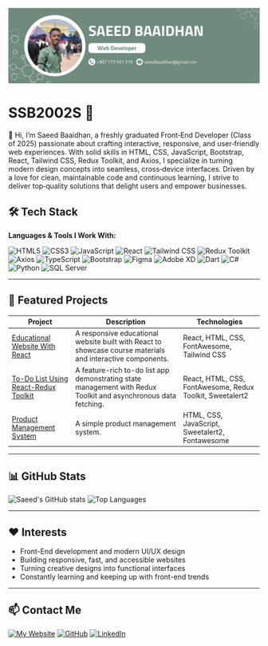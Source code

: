 ![Banner](banner.png)

# SSB2002S 👋

🚀 Hi, I’m Saeed Baaidhan, a freshly graduated Front‑End Developer (Class of 2025) passionate about crafting interactive, responsive, and user‑friendly web experiences. With solid skills in HTML, CSS, JavaScript, Bootstrap, React, Tailwind CSS, Redux Toolkit, and Axios, I specialize in turning modern design concepts into seamless, cross‑device interfaces. Driven by a love for clean, maintainable code and continuous learning, I strive to deliver top‑quality solutions that delight users and empower businesses.

## 🛠️ Tech Stack

**Languages & Tools I Work With:**

![HTML5](https://img.shields.io/badge/HTML5-E34F26?style=for-the-badge\&logo=html5\&logoColor=white)
![CSS3](https://img.shields.io/badge/CSS3-1572B6?style=for-the-badge\&logo=css3\&logoColor=white)
![JavaScript](https://img.shields.io/badge/JavaScript-F7DF1E?style=for-the-badge\&logo=javascript\&logoColor=black)
![React](https://img.shields.io/badge/React-61DAFB?style=for-the-badge\&logo=react\&logoColor=black)
![Tailwind CSS](https://img.shields.io/badge/Tailwind_CSS-06B6D4?style=for-the-badge\&logo=tailwind-css\&logoColor=white)
![Redux Toolkit](https://img.shields.io/badge/Redux_Toolkit-764ABC?style=for-the-badge\&logo=redux\&logoColor=white)
![Axios](https://img.shields.io/badge/Axios-5A29E4?style=for-the-badge\&logo=axios\&logoColor=white)
![TypeScript](https://img.shields.io/badge/TypeScript-3178C6?style=for-the-badge\&logo=typescript\&logoColor=white)
![Bootstrap](https://img.shields.io/badge/Bootstrap-7952B3?style=for-the-badge\&logo=bootstrap\&logoColor=white)
![Figma](https://img.shields.io/badge/Figma-F24E1E?style=for-the-badge\&logo=figma\&logoColor=white)
![Adobe XD](https://img.shields.io/badge/Adobe%20XD-FF61F6?style=for-the-badge\&logo=adobe-xd\&logoColor=white)
![Dart](https://img.shields.io/badge/Dart-0175C2?style=for-the-badge\&logo=dart\&logoColor=white)
![C#](https://img.shields.io/badge/C%23-239120?style=for-the-badge\&logo=c-sharp\&logoColor=white)
![Python](https://img.shields.io/badge/Python-3776AB?style=for-the-badge\&logo=python\&logoColor=white)
![SQL Server](https://img.shields.io/badge/SQL%20Server-CC2927?style=for-the-badge\&logo=microsoft-sql-server\&logoColor=white)

---

## 💼 Featured Projects

| Project                                                                                                 | Description                                                                                                     | Technologies                                              |
| ------------------------------------------------------------------------------------------------------- | --------------------------------------------------------------------------------------------------------------- | --------------------------------------------------------- |
| [Educational Website With React](https://github.com/SSB2002S/Educational-Website-With-React)            | A responsive educational website built with React to showcase course materials and interactive components.      | React, HTML, CSS, FontAwesome, Tailwind CSS               |
| [To-Do List Using React-Redux Toolkit](https://github.com/SSB2002S/To-Do-List-Using-React-ReduxToolkit) | A feature-rich to-do list app demonstrating state management with Redux Toolkit and asynchronous data fetching. | React, HTML, CSS, FontAwesome, Redux Toolkit, Sweetalert2 |
| [Product Management System](https://ssb2002s.github.io/Product-Managment-System/)                       | A simple product management system.                                                                             | HTML, CSS, JavaScript, Sweetalert2, Fontawesome           |

---

## 📊 GitHub Stats

![Saeed's GitHub stats](https://github-readme-stats.vercel.app/api?username=SSB2002S\&show_icons=true\&theme=radical)
![Top Languages](https://github-readme-stats.vercel.app/api/top-langs/?username=SSB2002S\&layout=compact\&theme=radical)

---

## ❤️ Interests

* Front-End development and modern UI/UX design
* Building responsive, fast, and accessible websites
* Turning creative designs into functional interfaces
* Constantly learning and keeping up with front-end trends

---

## 📫 Contact Me

[![My Website](https://img.shields.io/badge/My%20Website-000000?style=for-the-badge\&logo=githubpages\&logoColor=white)](https://ssb2002s.github.io/My-Portfolio/)
[![GitHub](https://img.shields.io/badge/GitHub%20Profile-181717?style=for-the-badge\&logo=github)](https://github.com/SSB2002S)
[![LinkedIn](https://img.shields.io/badge/LinkedIn-0A66C2?style=for-the-badge\&logo=linkedin)](https://www.linkedin.com/in/saeed-baaidhan-156263260)
